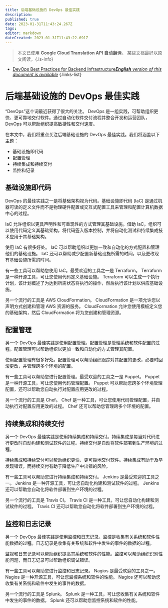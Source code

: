 ```yaml
---
title: 后端基础设施的 DevOps 最佳实践
description: 
published: true
date: 2023-01-31T11:43:24.267Z
tags: 
editor: markdown
dateCreated: 2023-01-31T11:43:22.691Z
---
```


> 本文已使用 **Google Cloud Translation API 自动翻译**。
某些文档最好以原文阅读。{.is-info}

- [DevOps Best Practices for Backend Infrastructure***English** version of this document is available*](/en/Knowledge-base/Backend/devops-best-practices-for-backend-infrastructure)
{.links-list}



# 后端基础设施的 DevOps 最佳实践

“DevOps”这个词最近获得了很大的关注。 DevOps 是一组实践，可帮助组织更快、更可靠地交付软件。通过自动化软件交付流程并整合开发和运营团队，DevOps 可以帮助组织提高敏捷性和交付速度。

在本文中，我们将重点关注后端基础设施的 DevOps 最佳实践。我们将涵盖以下主题：

- 基础设施即代码
- 配置管理
- 持续集成和持续交付
- 监控和记录

## 基础设施即代码

DevOps 的最佳实践之一是将基础架构视为代码。基础设施即代码 (IaC) 是通过机器可读的定义文件而不是物理硬件配置或交互式配置工具来管理和配置计算机数据中心的过程。

IaC 允许组织以更具声明性和可重现性的方式管理其基础设施。借助 IaC，组织可以使用代码定义其基础架构，将代码签入版本控制，并将自动化测试和持续集成技术应用于其基础架构。

使用 IaC 有很多好处。 IaC 可以帮助组织以更加一致和自动化的方式配置和管理他们的基础设施。 IaC 还可以帮助减少配置新基础设施所需的时间，以及更改现有基础设施所需的时间。

有一些工具可以帮助您使用 IaC。最受欢迎的工具之一是 Terraform。 Terraform 是一种开源工具，可让您使用代码定义基础设施。 Terraform 可以生成一个执行计划，该计划概述了为达到所需状态将执行的操作，然后执行该计划以供应基础设施。

另一个流行的工具是 AWS CloudFormation。 CloudFormation 是一项允许您以声明方式创建和管理 AWS 资源的服务。 CloudFormation 允许您使用模板定义您的基础架构，然后 CloudFormation 将为您创建和管理资源。

## 配置管理

另一个 DevOps 最佳实践是使用配置管理。配置管理是管理系统和软件配置的过程。配置管理可以帮助组织以更加一致和自动化的方式管理其配置。

使用配置管理有很多好处。配置管理可以帮助组织跟踪对其配置的更改，必要时回滚更改，并管理跨多个环境的配置。

有一些工具可以帮助您进行配置管理。最受欢迎的工具之一是 Puppet。 Puppet 是一种开源工具，可让您使用代码管理配置。 Puppet 可以帮助您跨多个环境管理配置，还可以帮助您自动执行对配置应用更改的过程。

另一个流行的工具是 Chef。 Chef 是一种工具，可让您使用代码管理配置，并自动执行对配置应用更改的过程。 Chef 还可以帮助您管理跨多个环境的配置。

## 持续集成和持续交付

另一个 DevOps 最佳实践是使用持续集成和持续交付。持续集成是每当对代码进行更改时自动构建和测试软件的过程。持续交付是自动将软件部署到生产环境的过程。

持续集成和持续交付可以帮助组织更快、更可靠地交付软件。持续集成有助于及早发现错误，而持续交付有助于降低生产中出错的风险。

有一些工具可以帮助您进行持续集成和持续交付。 Jenkins 是最受欢迎的工具之一。 Jenkins 是一种开源工具，可让您自动化构建和测试软件的过程。 Jenkins 还可以帮助您自动化将软件部署到生产环境的过程。

另一个流行的工具是 Travis CI。 Travis CI 是一种工具，可让您自动化构建和测试软件的过程。 Travis CI 还可以帮助您自动化将软件部署到生产环境的过程。

## 监控和日志记录

另一个 DevOps 最佳实践是使用监控和日志记录。监控是收集有关系统和软件性能数据的过程。日志记录是收集有关系统和软件中发生的事件的数据的过程。

监视和日志记录可以帮助组织提高其系统和软件的性能。监控可以帮助组织识别性能问题，而日志记录可以帮助组织调试错误。

有一些工具可以帮助您进行监控和日志记录。 Nagios 是最受欢迎的工具之一。 Nagios 是一种开源工具，可让您监控系统和软件的性能。 Nagios 还可以帮助您收集有关系统和软件中发生的事件的数据。

另一个流行的工具是 Splunk。 Splunk 是一种工具，可让您收集有关系统和软件中发生的事件的数据。 Splunk 还可以帮助您监控系统和软件的性能。